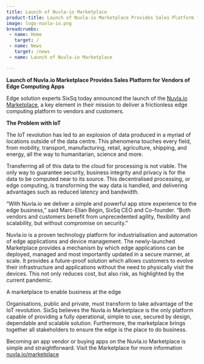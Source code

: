 ```yaml
---
title: Launch of Nuvla-io Marketplace
product-title: Launch of Nuvla-io Marketplace Provides Sales Platform for Vendors of Edge Computing Apps
image: logo-nuvla-io.png
breadcrumbs:
 - name: Home
   target: /
 - name: News
   target: /news
 - name: Launch of Nuvla-io Marketplace

---
```


**Launch of Nuvla.io Marketplace Provides Sales Platform for Vendors of Edge Computing Apps**


Edge solution experts SixSq today announced the launch of the [Nuvla.io Marketplace](https://nuvla.io/marketplace), a key element in their mission to deliver a frictionless edge computing platform to vendors and customers.

**The Problem with IoT**

The IoT revolution has led to an explosion of data produced in a myriad of locations outside of the data centre. This phenomena touches every field, from mobility, transport, manufacturing, retail, agriculture, shipping, and energy, all the way to humanitarian, science and more.

Transferring all of this data to the cloud for processing is not viable. The only way to guarantee security, business integrity and privacy is for the data to be computed near to its source. This decentralised processing, or edge computing, is transforming the way data is handled, and delivering advantages such as reduced latency and bandwidth.

“With Nuvla.io we deliver a simple and powerful app store experience to the edge business,” said Marc-Elian Bégin, SixSq CEO and Co-founder. “Both vendors and customers benefit from unprecedented agility, flexibility and scalability, but without compromise on security.”

Nuvla.io is a proven technology platform for industrialisation and automation of edge applications and device management. The newly-launched Marketplace provides a mechanism by which edge applications can be deployed, managed and most importantly updated in a secure manner, at scale. It provides a future-proof solution which allows customers to evolve their infrastructure and applications without the need to physically visit the devices. This not only reduces cost, but also risk, as highlighted by the current pandemic.

A marketplace to enable business at the edge

Organisations, public and private, must transform to take advantage of the IoT revolution. SixSq believes the Nuvla.io Marketplace is the only platform capable of providing a fully operational, simple to use, secured by design, dependable and scalable solution. Furthermore, the marketplace brings together all stakeholders to ensure the edge is the place to do business.

Becoming an app vendor or buying apps on the Nuvla.io Marketplace is simple and straightforward. Visit the Marketplace for more information [nuvla.io/marketplace](https://nuvla.io/marketplace)